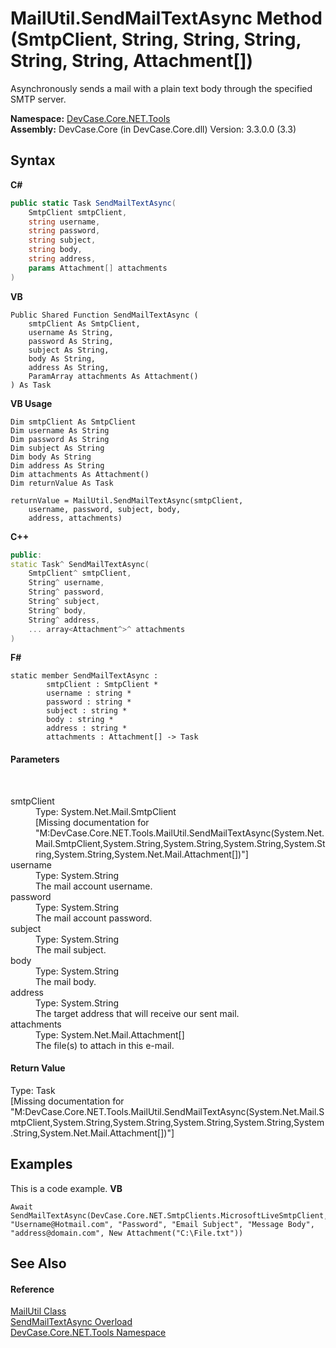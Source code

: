 # MailUtil.SendMailTextAsync Method (SmtpClient, String, String, String, String, String, Attachment[])
 

Asynchronously sends a mail with a plain text body through the specified SMTP server.

**Namespace:**&nbsp;<a href="N_DevCase_Core_NET_Tools">DevCase.Core.NET.Tools</a><br />**Assembly:**&nbsp;DevCase.Core (in DevCase.Core.dll) Version: 3.3.0.0 (3.3)

## Syntax

**C#**<br />
``` C#
public static Task SendMailTextAsync(
	SmtpClient smtpClient,
	string username,
	string password,
	string subject,
	string body,
	string address,
	params Attachment[] attachments
)
```

**VB**<br />
``` VB
Public Shared Function SendMailTextAsync ( 
	smtpClient As SmtpClient,
	username As String,
	password As String,
	subject As String,
	body As String,
	address As String,
	ParamArray attachments As Attachment()
) As Task
```

**VB Usage**<br />
``` VB Usage
Dim smtpClient As SmtpClient
Dim username As String
Dim password As String
Dim subject As String
Dim body As String
Dim address As String
Dim attachments As Attachment()
Dim returnValue As Task

returnValue = MailUtil.SendMailTextAsync(smtpClient, 
	username, password, subject, body, 
	address, attachments)
```

**C++**<br />
``` C++
public:
static Task^ SendMailTextAsync(
	SmtpClient^ smtpClient, 
	String^ username, 
	String^ password, 
	String^ subject, 
	String^ body, 
	String^ address, 
	... array<Attachment^>^ attachments
)
```

**F#**<br />
``` F#
static member SendMailTextAsync : 
        smtpClient : SmtpClient * 
        username : string * 
        password : string * 
        subject : string * 
        body : string * 
        address : string * 
        attachments : Attachment[] -> Task 

```


#### Parameters
&nbsp;<dl><dt>smtpClient</dt><dd>Type: System.Net.Mail.SmtpClient<br />\[Missing <param name="smtpClient"/> documentation for "M:DevCase.Core.NET.Tools.MailUtil.SendMailTextAsync(System.Net.Mail.SmtpClient,System.String,System.String,System.String,System.String,System.String,System.Net.Mail.Attachment[])"\]</dd><dt>username</dt><dd>Type: System.String<br />The mail account username.</dd><dt>password</dt><dd>Type: System.String<br />The mail account password.</dd><dt>subject</dt><dd>Type: System.String<br />The mail subject.</dd><dt>body</dt><dd>Type: System.String<br />The mail body.</dd><dt>address</dt><dd>Type: System.String<br />The target address that will receive our sent mail.</dd><dt>attachments</dt><dd>Type: System.Net.Mail.Attachment[]<br />The file(s) to attach in this e-mail.</dd></dl>

#### Return Value
Type: Task<br />\[Missing <returns> documentation for "M:DevCase.Core.NET.Tools.MailUtil.SendMailTextAsync(System.Net.Mail.SmtpClient,System.String,System.String,System.String,System.String,System.String,System.Net.Mail.Attachment[])"\]

## Examples
This is a code example. 
**VB**<br />
``` VB
Await SendMailTextAsync(DevCase.Core.NET.SmtpClients.MicrosoftLiveSmtpClient, "Username@Hotmail.com", "Password", "Email Subject", "Message Body", "address@domain.com", New Attachment("C:\File.txt"))
```


## See Also


#### Reference
<a href="T_DevCase_Core_NET_Tools_MailUtil">MailUtil Class</a><br /><a href="Overload_DevCase_Core_NET_Tools_MailUtil_SendMailTextAsync">SendMailTextAsync Overload</a><br /><a href="N_DevCase_Core_NET_Tools">DevCase.Core.NET.Tools Namespace</a><br />